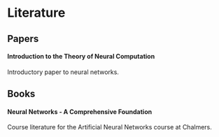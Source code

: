 # Literature

## Papers

#### Introduction to the Theory of Neural Computation
Introductory paper to neural networks.

## Books

#### Neural Networks - A Comprehensive Foundation
Course literature for the Artificial Neural Networks course at Chalmers.
